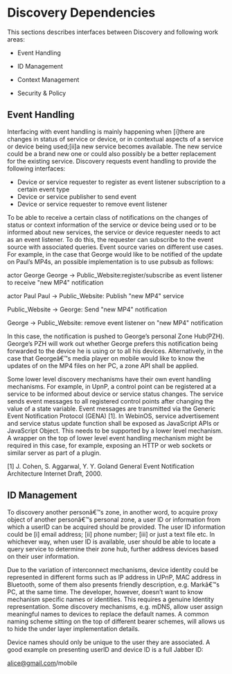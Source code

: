 Discovery Dependencies
======================

This sections describes interfaces between Discovery and following work areas:

-   Event Handling

-   ID Management

-   Context Management

-   Security & Policy

Event Handling
--------------

Interfacing with event handling is mainly happening when [i]there are changes in status of service or device, or in contextual aspects of a service or device being used;[ii]a new service becomes available. The new service could be a brand new one or could also possibly be a better replacement for the existing service. Discovery requests event handling to provide the following interfaces:

-   Device or service requester to register as event listener subscription to a certain event type
-   Device or service publisher to send event
-   Device or service requester to remove event listener

To be able to receive a certain class of notifications on the changes of status or context information of the service or device being used or to be informed about new services, the service or device requester needs to act as an event listener. To do this, the requester can subscribe to the event source with associated queries. Event source varies on different use cases. For example, in the case that George would like to be notified of the update on Paul’s MP4s, an possible implementation is to use pubsub as follows:

<div class="uml">

actor George
George -> Public_Website:register/subscribe as event listener to receive "new MP4" notification

actor Paul
Paul -> Public_Website: Publish "new MP4" service

Public_Website -> George: Send "new MP4" notification

George -> Public_Website: remove event listener on "new MP4" notification

</div>
In this case, the notification is pushed to George’s personal Zone Hub(PZH). George’s PZH will work out whether George prefers this notification being forwarded to the device he is using or to all his devices. Alternatively, in the case that Georgeâ€™s media player on mobile would like to know the updates of on the MP4 files on her PC, a zone API shall be applied.

Some lower level discovery mechanisms have their own event handling mechanisms. For example, in UpnP, a control point can be registered at a service to be informed about device or service status changes. The service sends event messages to all registered control points after changing the value of a state variable. Event messages are transmitted via the Generic Event Notification Protocol (GENA) [1]. In WebinOS, service advertisement and service status update function shall be exposed as JavaScript APIs or JavaScript Object. This needs to be supported by a lower level mechanism. A wrapper on the top of lower level event handling mechanism might be required in this case, for example, exposing an HTTP or web sockets or similar server as part of a plugin.

[1] J. Cohen, S. Aggarwal, Y. Y. Goland General Event Notification Architecture Internet Draft, 2000.

ID Management
-------------

To discovery another personâ€™s zone, in another word, to acquire proxy object of another personâ€™s personal zone, a user ID or information from which a userID can be acquired should be provided. The user ID information could be [i] email address; [ii] phone number; [iii] or just a text file etc. In whichever way, when user ID is available, user should be able to locate a query service to determine their zone hub, further address devices based on their user information.

Due to the variation of interconnect mechanisms, device identity could be represented in different forms such as IP address in UPnP, MAC address in Bluetooth, some of them also presents friendly description, e.g. Markâ€™s PC, at the same time. The developer, however, doesn’t want to know mechanism specific names or identities. This requires a genuine Identity representation. Some discovery mechanisms, e.g. mDNS, allow user assign meaningful names to devices to replace the default names. A common naming scheme sitting on the top of different bearer schemes, will allows us to hide the under layer implementation details.

Device names should only be unique to the user they are associated. A good example on presenting userID and device ID is a full Jabber ID:

alice@gmail.com/mobile

